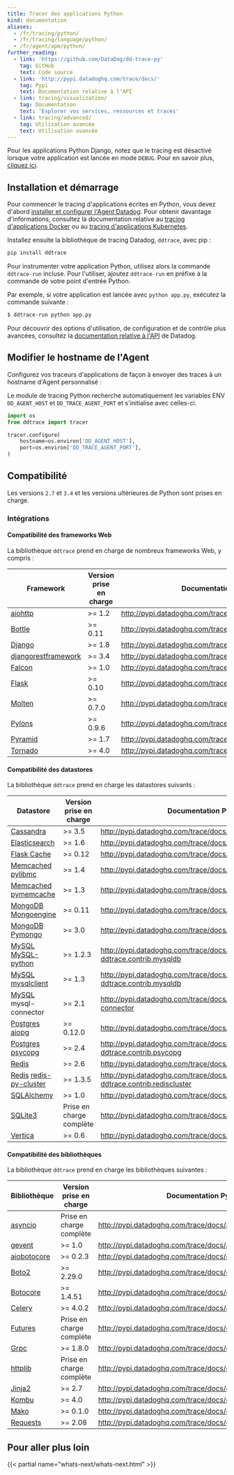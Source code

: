 ```yaml
---
title: Tracer des applications Python
kind: documentation
aliases:
  - /fr/tracing/python/
  - /fr/tracing/language/python/
  - /fr/agent/apm/python/
further_reading:
  - link: 'https://github.com/DataDog/dd-trace-py'
    tag: GitHub
    text: Code source
  - link: 'http://pypi.datadoghq.com/trace/docs/'
    tag: Pypi
    text: Documentation relative à l'API
  - link: tracing/visualization/
    tag: Documentation
    text: 'Explorer vos services, ressources et traces'
  - link: tracing/advanced/
    tag: Utilisation avancée
    text: Utilisation avancée
---
```

<div class="alert alert-info">
Pour les applications Python Django, notez que le tracing est désactivé lorsque votre application est lancée en mode <code>DEBUG</code>. Pour en savoir plus, <a href="http://pypi.datadoghq.com/trace/docs/web_integrations.html#django">cliquez ici</a>.
</div>

## Installation et démarrage

Pour commencer le tracing d'applications écrites en Python, vous devez d'abord [installer et configurer l'Agent Datadog][1]. Pour obtenir davantage d'informations, consultez la documentation relative au [tracing d'applications Docker][2] ou au [tracing d'applications Kubernetes][3].

Installez ensuite la bibliothèque de tracing Datadog, `ddtrace`, avec pip :

```python
pip install ddtrace
```

Pour instrumenter votre application Python, utilisez alors la commande `ddtrace-run` incluse. Pour l'utiliser, ajoutez `ddtrace-run` en préfixe à la commande de votre point d'entrée Python.

Par exemple, si votre application est lancée avec `python app.py`, exécutez la commande suivante :

```sh
$ ddtrace-run python app.py
```

Pour découvrir des options d'utilisation, de configuration et de contrôle plus avancées, consultez la [documentation relative à l'API][4] de Datadog.

## Modifier le hostname de l'Agent

Configurez vos traceurs d'applications de façon à envoyer des traces à un hostname d'Agent personnalisé :

Le module de tracing Python recherche automatiquement les variables ENV `DD_AGENT_HOST` et `DD_TRACE_AGENT_PORT` et s'initialise avec celles-ci.

```python
import os
from ddtrace import tracer

tracer.configure(
    hostname=os.environ['DD_AGENT_HOST'],
    port=os.environ['DD_TRACE_AGENT_PORT'],
)
```

## Compatibilité

Les versions `2.7` et `3.4` et les versions ultérieures de Python sont prises en charge.

### Intégrations

#### Compatibilité des frameworks Web

La bibliothèque `ddtrace` prend en charge de nombreux frameworks Web, y compris :

| Framework                | Version prise en charge | Documentation PyPi de Datadog                                         |
|--------------------------|-------------------|--------------------------------------------------------------------|
| [aiohttp][5]            | >= 1.2            | http://pypi.datadoghq.com/trace/docs/web_integrations.html#aiohttp |
| [Bottle][6]              | >= 0.11           | http://pypi.datadoghq.com/trace/docs/web_integrations.html#bottle  |
| [Django][7]              | >= 1.8            | http://pypi.datadoghq.com/trace/docs/web_integrations.html#django  |
| [djangorestframework][7] | >= 3.4            | http://pypi.datadoghq.com/trace/docs/web_integrations.html#django  |
| [Falcon][8]              | >= 1.0            | http://pypi.datadoghq.com/trace/docs/web_integrations.html#falcon  |
| [Flask][9]               | >= 0.10           | http://pypi.datadoghq.com/trace/docs/web_integrations.html#flask   |
| [Molten][10]              | >= 0.7.0          | http://pypi.datadoghq.com/trace/docs/web_integrations.html#molten  |
| [Pylons][11]             | >= 0.9.6          | http://pypi.datadoghq.com/trace/docs/web_integrations.html#pylons  |
| [Pyramid][12]            | >= 1.7            | http://pypi.datadoghq.com/trace/docs/web_integrations.html#pyramid |
| [Tornado][13]            | >= 4.0            | http://pypi.datadoghq.com/trace/docs/web_integrations.html#tornado |

#### Compatibilité des datastores

La bibliothèque `ddtrace` prend en charge les datastores suivants :

| Datastore                          | Version prise en charge | Documentation PyPi de Datadog                                                                    |
|------------------------------------|-------------------|-----------------------------------------------------------------------------------------------|
| [Cassandra][14]                    | >= 3.5            | http://pypi.datadoghq.com/trace/docs/db_integrations.html#cassandra                           |
| [Elasticsearch][15]                | >= 1.6            | http://pypi.datadoghq.com/trace/docs/db_integrations.html#elasticsearch                       |
| [Flask Cache][16]                  | >= 0.12           | http://pypi.datadoghq.com/trace/docs/db_integrations.html#flask-cache                         |
| [Memcached][17] [pylibmc][18]      | >= 1.4            | http://pypi.datadoghq.com/trace/docs/db_integrations.html#pylibmc                             |
| [Memcached][17] [pymemcache][19]   | >= 1.3            | http://pypi.datadoghq.com/trace/docs/db_integrations.html#pymemcache                          |
| [MongoDB][20] [Mongoengine][21]    | >= 0.11           | http://pypi.datadoghq.com/trace/docs/db_integrations.html#mongoengine                         |
| [MongoDB][20] [Pymongo][22]        | >= 3.0            | http://pypi.datadoghq.com/trace/docs/db_integrations.html#pymongo                             |
| [MySQL][23] [MySQL-python][24]     | >= 1.2.3          | http://pypi.datadoghq.com/trace/docs/db_integrations.html#module-ddtrace.contrib.mysqldb      |
| [MySQL][23] [mysqlclient][25]      | >= 1.3            | http://pypi.datadoghq.com/trace/docs/db_integrations.html#module-ddtrace.contrib.mysqldb      |
| [MySQL][23] mysql-connector        | >= 2.1            | http://pypi.datadoghq.com/trace/docs/db_integrations.html#mysql-connector                     |
| [Postgres][26] [aiopg][27]         | >= 0.12.0         | http://pypi.datadoghq.com/trace/docs/db_integrations.html#aiopg                               |
| [Postgres][26] [psycopg][28]       | >= 2.4            | http://pypi.datadoghq.com/trace/docs/db_integrations.html#module-ddtrace.contrib.psycopg      |
| [Redis][29]                        | >= 2.6            | http://pypi.datadoghq.com/trace/docs/db_integrations.html#redis                               |
| [Redis][29] [redis-py-cluster][30] | >= 1.3.5          | http://pypi.datadoghq.com/trace/docs/db_integrations.html#module-ddtrace.contrib.rediscluster |
| [SQLAlchemy][31]                   | >= 1.0            | http://pypi.datadoghq.com/trace/docs/db_integrations.html#sqlalchemy                          |
| [SQLite3][32]                      | Prise en charge complète   | http://pypi.datadoghq.com/trace/docs/db_integrations.html#sqlite                              |
| [Vertica][33]                      | >= 0.6            | http://pypi.datadoghq.com/trace/docs/db_integrations.html#vertica                             |

#### Compatibilité des bibliothèques

La bibliothèque `ddtrace` prend en charge les bibliothèques suivantes :

| Bibliothèque           | Version prise en charge | Documentation PyPi de Datadog                                               |
|-------------------|-------------------|--------------------------------------------------------------------------|
| [asyncio][34]     | Prise en charge complète   | http://pypi.datadoghq.com/trace/docs/async_integrations.html#asyncio     |
| [gevent][35]      | >= 1.0            | http://pypi.datadoghq.com/trace/docs/async_integrations.html#gevent      |
| [aiobotocore][36] | >= 0.2.3          | http://pypi.datadoghq.com/trace/docs/other_integrations.html#aiobotocore |
| [Boto2][36]       | >= 2.29.0         | http://pypi.datadoghq.com/trace/docs/other_integrations.html#boto2       |
| [Botocore][36]    | >= 1.4.51         | http://pypi.datadoghq.com/trace/docs/other_integrations.html#botocore    |
| [Celery][37]      | >= 4.0.2          | http://pypi.datadoghq.com/trace/docs/other_integrations.html#celery      |
| [Futures][38]     | Prise en charge complète   | http://pypi.datadoghq.com/trace/docs/other_integrations.html#futures     |
| [Grpc][39]        | >= 1.8.0          | http://pypi.datadoghq.com/trace/docs/other_integrations.html#grpc        |
| [httplib][40]     | Prise en charge complète   | http://pypi.datadoghq.com/trace/docs/other_integrations.html#httplib     |
| [Jinja2][41]      | >= 2.7            | http://pypi.datadoghq.com/trace/docs/other_integrations.html#jinja2      |
| [Kombu][42]       | >= 4.0            | http://pypi.datadoghq.com/trace/docs/other_integrations.html#kombu       |
| [Mako][43]        | >= 0.1.0          | http://pypi.datadoghq.com/trace/docs/other_integrations.html#mako        |
| [Requests][44]    | >= 2.08           | http://pypi.datadoghq.com/trace/docs/other_integrations.html#requests    |

## Pour aller plus loin

{{< partial name="whats-next/whats-next.html" >}}

[1]: /fr/tracing/setup
[2]: /fr/tracing/setup/docker
[3]: /fr/agent/kubernetes/daemonset_setup/#trace-collection
[4]: http://pypi.datadoghq.com/trace/docs
[5]: https://aiohttp.readthedocs.io
[6]: https://bottlepy.org
[7]: https://www.djangoproject.com
[8]: https://falconframework.org
[9]: http://flask.pocoo.org
[10]: https://moltenframework.com
[11]: http://pylonsproject.org
[12]: https://trypyramid.com
[13]: http://www.tornadoweb.org
[14]: https://cassandra.apache.org
[15]: https://www.elastic.co/products/elasticsearch
[16]: https://pythonhosted.org/Flask-Cache
[17]: https://memcached.org
[18]: http://sendapatch.se/projects/pylibmc
[19]: https://pymemcache.readthedocs.io
[20]: https://www.mongodb.com/what-is-mongodb
[21]: http://mongoengine.org
[22]: https://api.mongodb.com/python/current
[23]: https://www.mysql.com
[24]: https://pypi.org/project/MySQL-python
[25]: https://pypi.org/project/mysqlclient
[26]: https://www.postgresql.org
[27]: https://aiopg.readthedocs.io
[28]: http://initd.org/psycopg
[29]: https://redis.io
[30]: https://redis-py-cluster.readthedocs.io
[31]: https://www.sqlalchemy.org
[32]: https://www.sqlite.org
[33]: https://www.vertica.com
[34]: https://docs.python.org/3/library/asyncio.html
[35]: http://www.gevent.org
[36]: http://docs.pythonboto.org/en/latest
[37]: http://www.celeryproject.org
[38]: https://docs.python.org/3/library/concurrent.futures.html
[39]: https://grpc.io
[40]: https://docs.python.org/2/library/httplib.html
[41]: http://jinja.pocoo.org
[42]: https://kombu.readthedocs.io/en/latest
[43]: https://www.makotemplates.org
[44]: http://docs.python-requests.org/en/master
